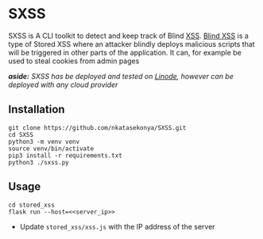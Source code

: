 # SXSS
SXSS is A CLI toolkit to detect and keep track of Blind [XSS](https://xss.js.org/#/). [Blind XSS](https://www.acunetix.com/websitesecurity/detecting-blind-xss-vulnerabilities/) is a type of Stored XSS 
where an attacker blindly deploys malicious scripts that will be triggered in other parts of the application. It can, for example be used to steal cookies from admin pages

***aside:*** *SXSS has be deployed and tested on [Linode](https://www.linode.com/), however can be deployed with any cloud provider*

## Installation
```
git clone https://github.com/nkatasekonya/SXSS.git
cd SXSS
python3 -m venv venv
source venv/bin/activate
pip3 install -r requirements.txt
python3 ./sxss.py
```

## Usage
```
cd stored_xss  
flask run --host=<<server_ip>>
```
- Update `stored_xss/xss.js` with the IP address of the server
